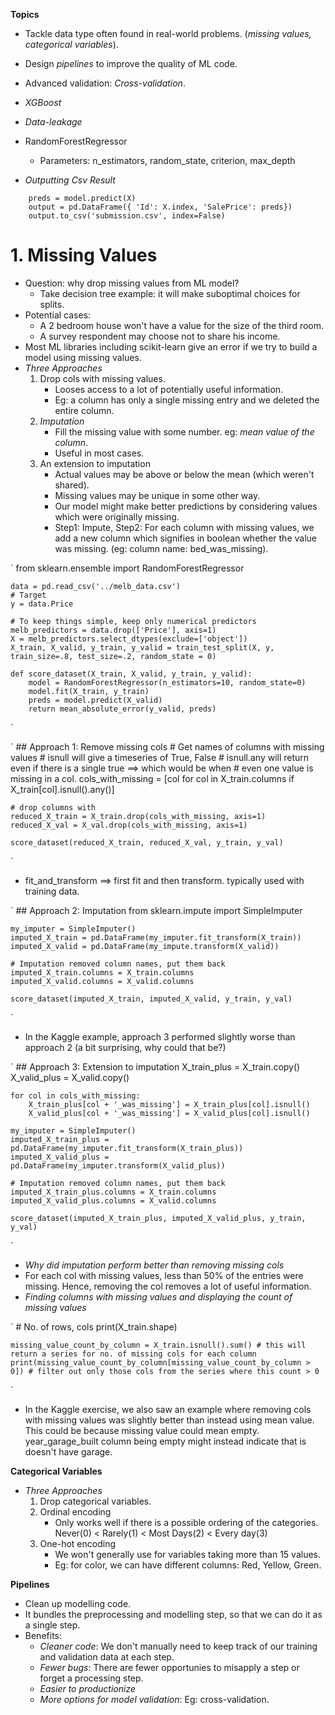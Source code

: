 **Topics**
* Tackle data type often found in real-world problems. (*missing values, categorical variables*).
* Design *pipelines* to improve the quality of ML code.
* Advanced validation: *Cross-validation*.
* *XGBoost*
* *Data-leakage*

* RandomForestRegressor
    * Parameters: n_estimators, random_state, criterion, max_depth

* *Outputting Csv Result*
```
    preds = model.predict(X)
    output = pd.DataFrame({ 'Id': X.index, 'SalePrice': preds})
    output.to_csv('submission.csv', index=False)
```

# 1. Missing Values
* Question: why drop missing values from ML model?
    * Take decision tree example: it will make suboptimal choices for splits.
* Potential cases:
    * A 2 bedroom house won't have a value for the size of the third room.
    * A survey respondent may choose not to share his income.
* Most ML libraries including scikit-learn give an error if we try to build a model using missing values.
* *Three Approaches*
    1. Drop cols with missing values.
        * Looses access to a lot of potentially useful information.
        * Eg: a column has only a single missing entry and we deleted the entire column. 
    2. *Imputation*
        * Fill the missing value with some number. eg: *mean value of the column*.
        * Useful in most cases.
    3. An extension to imputation
        * Actual values may be above or below the mean (which weren't shared).
        * Missing values may be unique in some other way.
        * Our model might make better predictions by considering values which were originally missing.
        * Step1: Impute, Step2: For each column with missing values, we add a new column which signifies in boolean whether the value was missing. (eg: column name: bed_was_missing).

`
    from sklearn.ensemble import RandomForestRegressor


    data = pd.read_csv('../melb_data.csv')
    # Target
    y = data.Price

    # To keep things simple, keep only numerical predictors
    melb_predictors = data.drop(['Price'], axis=1)
    X = melb_predictors.select_dtypes(exclude=['object'])
    X_train, X_valid, y_train, y_valid = train_test_split(X, y, train_size=.8, test_size=.2, random_state = 0)

    def score_dataset(X_train, X_valid, y_train, y_valid):
        model = RandomForestRegressor(n_estimators=10, random_state=0)
        model.fit(X_train, y_train)
        preds = model.predict(X_valid)
        return mean_absolute_error(y_valid, preds)
`

`
    ## Approach 1: Remove missing cols
    # Get names of columns with missing values
    # isnull will give a timeseries of True, False
    # isnull.any will return even if there is a single true ==> which would be when 
    # even one value is missing in a col.
    cols_with_missing = [col for col in X_train.columns
                        if X_train[col].isnull().any()]

    # drop columns with 
    reduced_X_train = X_train.drop(cols_with_missing, axis=1)
    reduced_X_val = X_val.drop(cols_with_missing, axis=1)

    score_dataset(reduced_X_train, reduced_X_val, y_train, y_val)
`

* fit_and_transform ==> first fit and then transform. typically used with training data. 

`
    ## Approach 2: Imputation
    from sklearn.impute import SimpleImputer

    my_imputer = SimpleImputer()
    imputed_X_train = pd.DataFrame(my_imputer.fit_transform(X_train))
    imputed_X_valid = pd.DataFrame(my_impute.transform(X_valid))

    # Imputation removed column names, put them back
    imputed_X_train.columns = X_train.columns
    imputed_X_valid.columns = X_valid.columns

    score_dataset(imputed_X_train, imputed_X_valid, y_train, y_val)
`

* In the Kaggle example, approach 3 performed slightly worse than approach 2 (a bit surprising, why could that be?)

`
    ## Approach 3: Extension to imputation
    X_train_plus = X_train.copy()
    X_valid_plus = X_valid.copy()

    for col in cols_with_missing:
        X_train_plus[col + '_was_missing'] = X_train_plus[col].isnull()
        X_valid_plus[col + '_was_missing'] = X_valid_plus[col].isnull()

    my_imputer = SimpleImputer()
    imputed_X_train_plus = pd.DataFrame(my_imputer.fit_transform(X_train_plus))
    imputed_X_valid_plus = pd.DataFrame(my_imputer.transform(X_valid_plus))

    # Imputation removed column names, put them back
    imputed_X_train_plus.columns = X_train.columns
    imputed_X_valid_plus.columns = X_valid.columns

    score_dataset(imputed_X_train_plus, imputed_X_valid_plus, y_train, y_val)
`

* *Why did imputation perform better than removing missing cols*
* For each col with missing values, less than 50% of the entries were missing. Hence, removing the col removes a lot of useful information.
* *Finding columns with missing values and displaying the count of missing values*

`
    # No. of rows, cols
    print(X_train.shape)

    missing_value_count_by_column = X_train.isnull().sum() # this will return a series for no. of missing cols for each column
    print(missing_value_count_by_column[missing_value_count_by_column > 0]) # filter out only those cols from the series where this count > 0
`

* In the Kaggle exercise, we also saw an example where removing cols with missing values was slightly better than instead using mean value. This could be because missing value could mean empty. year_garage_built column being empty might instead indicate that is doesn't have garage.

**Categorical Variables**
* *Three Approaches*
    1. Drop categorical variables.
    2. Ordinal encoding
        * Only works well if there is a possible ordering of the categories.
            Never(0) < Rarely(1) < Most Days(2) < Every day(3)
    3. One-hot encoding
        * We won't generally use for variables taking more than 15 values.
        * Eg: for color, we can have different columns: Red, Yellow, Green.

**Pipelines**
* Clean up modelling code.
* It bundles the preprocessing and modelling step, so that we can do it as a single step.
* Benefits:
    * *Cleaner code*: We don't manually need to keep track of our training and validation data at each step.
    * *Fewer bugs*: There are fewer opportunies to misapply a step or forget a processing step.
    * *Easier to productionize*
    * *More options for model validation*: Eg: cross-validation. 